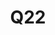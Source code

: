 ---
basin: 'No'
cudn: true
floor: Third
grade: 3
images: []
living_room: 'No'
location: North Court
name: Q22
network: Wired and Wireless
title: Q22
---